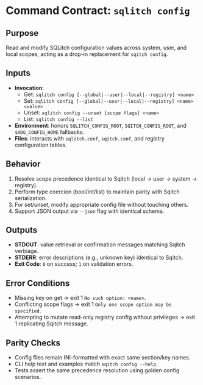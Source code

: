 # Command Contract: `sqlitch config`

## Purpose
Read and modify SQLitch configuration values across system, user, and local scopes, acting as a drop-in replacement for `sqitch config`.

## Inputs
- **Invocation**:
  - Get: `sqlitch config [--global|--user|--local|--registry] <name>`
  - Set: `sqlitch config [--global|--user|--local|--registry] <name> <value>`
  - Unset: `sqlitch config --unset [scope flags] <name>`
  - List: `sqlitch config --list`
- **Environment**: honors `SQLITCH_CONFIG_ROOT`, `SQITCH_CONFIG_ROOT`, and `$XDG_CONFIG_HOME` fallbacks.
- **Files**: interacts with `sqlitch.conf`, `sqitch.conf`, and registry configuration tables.

## Behavior
1. Resolve scope precedence identical to Sqitch (local → user → system → registry).
2. Perform type coercion (bool/int/list) to maintain parity with Sqitch serialization.
3. For set/unset, modify appropriate config file without touching others.
4. Support JSON output via `--json` flag with identical schema.

## Outputs
- **STDOUT**: value retrieval or confirmation messages matching Sqitch verbiage.
- **STDERR**: error descriptions (e.g., unknown key) identical to Sqitch.
- **Exit Code**: `0` on success; `1` on validation errors.

## Error Conditions
- Missing key on get → exit 1 `No such option: <name>`.
- Conflicting scope flags → exit 1 `Only one scope option may be specified`.
- Attempting to mutate read-only registry config without privileges → exit 1 replicating Sqitch message.

## Parity Checks
- Config files remain INI-formatted with exact same section/key names.
- CLI help text and examples match `sqitch config --help`.
- Tests assert the same precedence resolution using golden config scenarios.
